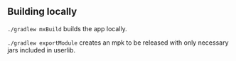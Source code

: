 ## Building locally

`./gradlew mxBuild` builds the app locally.

`./gradlew exportModule` creates an mpk to be released with only necessary jars included in userlib.
